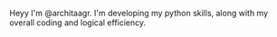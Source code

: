 Heyy I'm @architaagr. I'm developing my python skills, along with my overall coding and logical efficiency.
<!---
architaagr/architaagr is a ✨ special ✨ repository because its `README.md` (this file) appears on your GitHub profile.
You can click the Preview link to take a look at your changes.
--->
